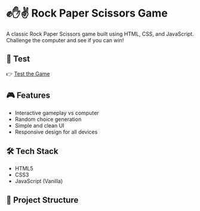 # ✊✋✌️ Rock Paper Scissors Game

A classic Rock Paper Scissors game built using HTML, CSS, and JavaScript. Challenge the computer and see if you can win!

## 🧪 Test
👉 [Test the Game](https://rock-paper-scissor-rk2d.onrender.com)

## 🎮 Features
- Interactive gameplay vs computer
- Random choice generation
- Simple and clean UI
- Responsive design for all devices

## 🛠️ Tech Stack
- HTML5
- CSS3
- JavaScript (Vanilla)

## 📂 Project Structure
